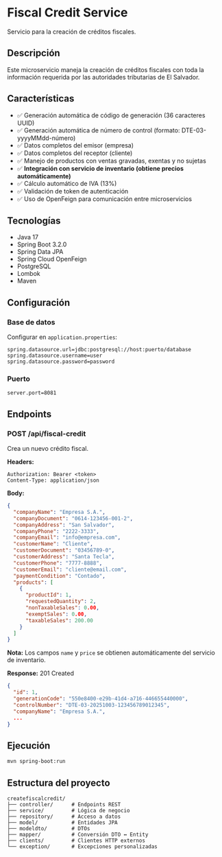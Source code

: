 # Fiscal Credit Service

Servicio para la creación de créditos fiscales.

## Descripción

Este microservicio maneja la creación de créditos fiscales con toda la información requerida por las autoridades tributarias de El Salvador.

## Características

- ✅ Generación automática de código de generación (36 caracteres UUID)
- ✅ Generación automática de número de control (formato: DTE-03-yyyyMMdd-número)
- ✅ Datos completos del emisor (empresa)
- ✅ Datos completos del receptor (cliente)
- ✅ Manejo de productos con ventas gravadas, exentas y no sujetas
- ✅ **Integración con servicio de inventario (obtiene precios automáticamente)**
- ✅ Cálculo automático de IVA (13%)
- ✅ Validación de token de autenticación
- ✅ Uso de OpenFeign para comunicación entre microservicios

## Tecnologías

- Java 17
- Spring Boot 3.2.0
- Spring Data JPA
- Spring Cloud OpenFeign
- PostgreSQL
- Lombok
- Maven

## Configuración

### Base de datos
Configurar en `application.properties`:
```properties
spring.datasource.url=jdbc:postgresql://host:puerto/database
spring.datasource.username=user
spring.datasource.password=password
```

### Puerto
```properties
server.port=8081
```

## Endpoints

### POST /api/fiscal-credit
Crea un nuevo crédito fiscal.

**Headers:**
```
Authorization: Bearer <token>
Content-Type: application/json
```

**Body:**
```json
{
  "companyName": "Empresa S.A.",
  "companyDocument": "0614-123456-001-2",
  "companyAddress": "San Salvador",
  "companyPhone": "2222-3333",
  "companyEmail": "info@empresa.com",
  "customerName": "Cliente",
  "customerDocument": "03456789-0",
  "customerAddress": "Santa Tecla",
  "customerPhone": "7777-8888",
  "customerEmail": "cliente@email.com",
  "paymentCondition": "Contado",
  "products": [
    {
      "productId": 1,
      "requestedQuantity": 2,
      "nonTaxableSales": 0.00,
      "exemptSales": 0.00,
      "taxableSales": 200.00
    }
  ]
}
```

**Nota:** Los campos `name` y `price` se obtienen automáticamente del servicio de inventario.

**Response:** 201 Created
```json
{
  "id": 1,
  "generationCode": "550e8400-e29b-41d4-a716-446655440000",
  "controlNumber": "DTE-03-20251003-123456789012345",
  "companyName": "Empresa S.A.",
  ...
}
```

## Ejecución

```bash
mvn spring-boot:run
```

## Estructura del proyecto

```
createfiscalcredit/
├── controller/      # Endpoints REST
├── service/         # Lógica de negocio
├── repository/      # Acceso a datos
├── model/           # Entidades JPA
├── modeldto/        # DTOs
├── mapper/          # Conversión DTO ↔ Entity
├── clients/         # Clientes HTTP externos
└── exception/       # Excepciones personalizadas
```
